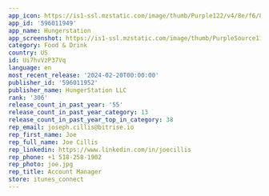 ```yaml
---
app_icon: https://is1-ssl.mzstatic.com/image/thumb/Purple122/v4/8e/f6/85/8ef68567-f389-c36b-3236-45c9f25c73e1/AppIcon-0-0-1x_U007emarketing-0-10-0-sRGB-0-85-220.png/1024x1024bb.png
app_id: '596011949'
app_name: Hungerstation
app_screenshot: https://is1-ssl.mzstatic.com/image/thumb/PurpleSource116/v4/40/7a/0b/407a0bf0-4f65-cc0a-b368-84ec25d55da1/9cd2fc1d-ca1e-4b0d-a98e-fd70b847256e_EN_Apple_Screen_1284x2778_1.png/1284x2778bb.png
category: Food & Drink
country: US
id: Ui7hvVzP37Vq
language: en
most_recent_release: '2024-02-20T00:00:00'
publisher_id: '596011952'
publisher_name: HungerStation LLC
rank: '306'
release_count_in_past_year: '55'
release_count_in_past_year_category: 13
release_count_in_past_year_top_in_category: 38
rep_email: joseph.cillis@bitrise.io
rep_first_name: Joe
rep_full_name: Joe Cillis
rep_linkedin: https://www.linkedin.com/in/joecillis
rep_phone: +1 518-258-1902
rep_photo: joe.jpg
rep_title: Account Manager
store: itunes_connect
---
```

